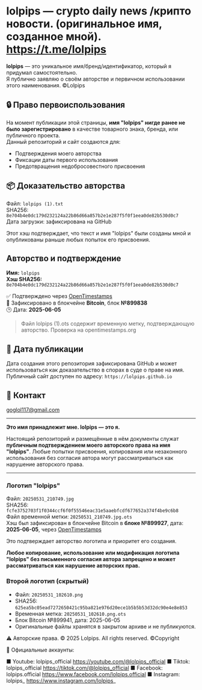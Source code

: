 # lolpips — crypto daily news /крипто новости. (оригинальное имя, созданное мной). https://t.me/loIpips

**lolpips** — это уникальное имя/бренд/идентификатор, который я придумал самостоятельно.  
Я публично заявляю о своём авторстве и первичном использовании этого наименования. ©Lolpips

## 🔒 Право первоиспользования

На момент публикации этой страницы, **имя "lolpips" нигде ранее не было зарегистрировано** в качестве товарного знака, бренда, или публичного проекта.  
Данный репозиторий и сайт создаются для:

- Подтверждения моего авторства
- Фиксации даты первого использования
- Предотвращения недобросовестного присвоения

## 📦 Доказательство авторства

Файл: `lolpips (1).txt`  
SHA256: `8e704b4e0dc179d232124a22b86d66a857b2e1e287f5f0f1eea0de82b530d0c7`  
Дата загрузки: зафиксирована на GitHub

Этот хэш подтверждает, что текст и имя "lolpips" были созданы мной и опубликованы раньше любых попыток его присвоения.

## Авторство и подтверждение

**Имя:** `lolpips`  
**Хэш SHA256:**  
`8e704b4e0dc179d232124a22b86d66a857b2e1e287f5f0f1eea0de82b530d0c7`

✅ Подтверждено через [OpenTimestamps](https://opentimestamps.org)  
🔐 Зафиксировано в блокчейне **Bitcoin**, блок **№899838**  
🕒 Дата: **2025-06-05**

> Файл lolpips (1).ots содержит временную метку, подтверждающую авторство. Проверка на opentimestamps.org

## 📅 Дата публикации

Дата создания этого репозитория зафиксирована GitHub и может использоваться как доказательство в спорах в суде о праве на имя.  
Публичный сайт доступен по адресу: `https://lolpips.github.io`

## 📣 Контакт

goglol117@gmail.com

---

**Это имя принадлежит мне. lolpips — это я.**

Настоящий репозиторий и размещённые в нём документы служат **публичным подтверждением моего авторского права на имя "lolpips"**. Любые попытки присвоения, копирования или незаконного использования без согласия автора могут рассматриваться как нарушение авторского права.

---

### Логотип "lolpips"

Файл: `20250531_210749.jpg`  
SHA256: `fcfe3752703f1f0344ccf6f0f55546eac31e5aaebfcdf677652a374f4be9c6b8`  
Файл временной метки: `20250531_210749.jpg.ots`  
Хэш был зафиксирован в блокчейне Bitcoin в **блоке №899927**, дата: **2025-06-05**, через [OpenTimestamps](https://opentimestamps.org)

Это подтверждает авторство логотипа и приоритет его создания.

**Любое копирование, использование или модификация логотипа "lolpips" без письменного согласия автора запрещено и может рассматриваться как нарушение авторских прав.**

### Второй логотип (скрытый)

- Файл: `20250531_102610.png`
- SHA256: `625ea5bc05ead7272650421c95ba821e976d20ece1b5b5b53d32dc90e4e8e853`
- Временная метка: `20250531_102610.png.ots`
- Блок Bitcoin №899941, дата: 2025-06-05
- Оригинальные файлы хранятся в закрытом архиве и не публикуются.

⚠️ Авторские права. © 2025 Lolpips. All rights reserved. ©Copyright

🔴 Официальные аккаунты:

■ Youtube: lolpips_official
https://youtube.com/@lolpips_official
■ Tiktok: lolpips_official
https://tiktok.com/@lolpips_official
■ Facebook: lolpips.official
https://www.facebook.com/lolpips.official
■ Instagram: lolpips_
https://www.instagram.com/lolpips_

